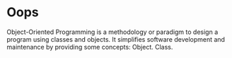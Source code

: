 # Oops
Object-Oriented Programming is a methodology or paradigm to design a program using classes and objects. It simplifies software development and maintenance by providing some concepts: Object. Class.
